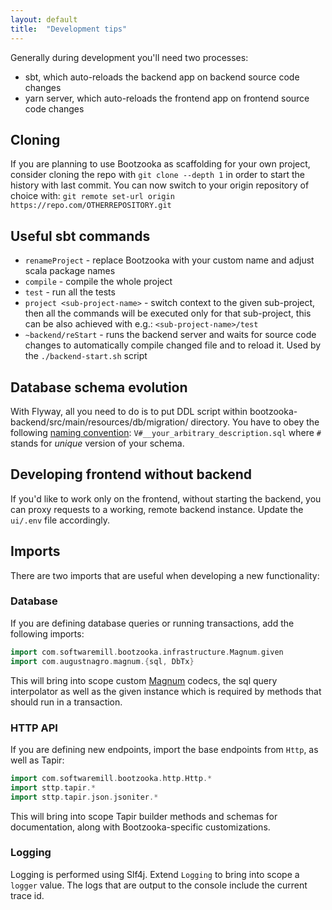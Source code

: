 ```yaml
---
layout: default
title:  "Development tips"
---
```


Generally during development you'll need two processes:

* sbt, which auto-reloads the backend app on backend source code changes
* yarn server, which auto-reloads the frontend app on frontend source code changes

## Cloning

If you are planning to use Bootzooka as scaffolding for your own project, consider cloning the repo with `git clone
--depth 1` in order to start the history with last commit. You can now switch to your origin repository of choice with:
`git remote set-url origin https://repo.com/OTHERREPOSITORY.git`

## Useful sbt commands

* `renameProject` - replace Bootzooka with your custom name and adjust scala package names
* `compile` - compile the whole project
* `test` - run all the tests
* `project <sub-project-name>` - switch context to the given sub-project, then all the commands will be executed only
for that sub-project, this can be also achieved with e.g.: `<sub-project-name>/test`
* `~backend/reStart` - runs the backend server and waits for source code changes to automatically compile changed file
  and to reload it. Used by the `./backend-start.sh` script

## Database schema evolution

With Flyway, all you need to do is to put DDL script within bootzooka-backend/src/main/resources/db/migration/
directory. You have to obey the following [naming convention](http://flywaydb.org/documentation/migration/sql.html):
`V#__your_arbitrary_description.sql` where `#` stands for *unique* version of your schema.

## Developing frontend without backend

If you'd like to work only on the frontend, without starting the backend, you can proxy requests to a working, remote
backend instance. Update the `ui/.env` file accordingly.

## Imports

There are two imports that are useful when developing a new functionality:

### Database

If you are defining database queries or running transactions, add the following imports:

```scala
import com.softwaremill.bootzooka.infrastructure.Magnum.given
import com.augustnagro.magnum.{sql, DbTx}
```

This will bring into scope custom [Magnum](https://github.com/AugustNagro/magnum) codecs, the sql query interpolator
as well as the given instance which is required by methods that should run in a transaction.

### HTTP API

If you are defining new endpoints, import the base endpoints from `Http`, as well as Tapir:

```scala
import com.softwaremill.bootzooka.http.Http.*
import sttp.tapir.*
import sttp.tapir.json.jsoniter.*
```

This will bring into scope Tapir builder methods and schemas for documentation, along with Bootzooka-specific
customizations.

### Logging

Logging is performed using Slf4j. Extend `Logging` to bring into scope a `logger` value. The logs that are output to the
console include the current trace id.

